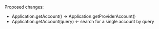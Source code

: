 Proposed changes:

* Application.getAccount() -> Application.getProviderAccount()
* Application.getAccount(query) <- search for a single account by query
